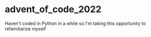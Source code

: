 # advent_of_code_2022
Haven't coded in Python in a while so I'm taking this opportunity to refamiliarize myself
